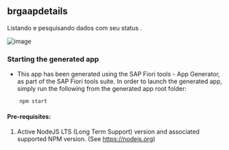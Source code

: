 ## brgaapdetails

Listando e pesquisando dados com seu status .


![image](https://user-images.githubusercontent.com/33385274/218878744-2d1fc670-61b6-40b1-b710-429639693a9f.png)


### Starting the generated app

-   This app has been generated using the SAP Fiori tools - App Generator, as part of the SAP Fiori tools suite.  In order to launch the generated app, simply run the following from the generated app root folder:

```
    npm start
```

#### Pre-requisites:

1. Active NodeJS LTS (Long Term Support) version and associated supported NPM version.  (See https://nodejs.org)


